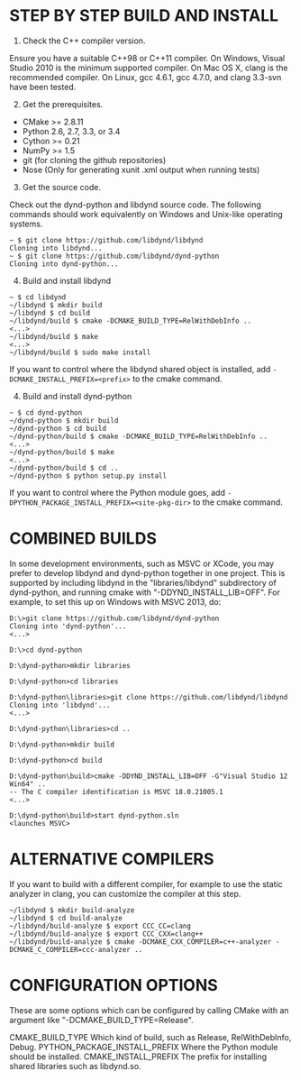 STEP BY STEP BUILD AND INSTALL
==============================

1. Check the C++ compiler version.

  Ensure you have a suitable C++98 or C++11 compiler. On Windows, Visual
Studio 2010 is the minimum supported compiler. On Mac OS X, clang is the
recommended compiler. On Linux, gcc 4.6.1, gcc 4.7.0, and
clang 3.3-svn have been tested.

2. Get the prerequisites.
  * CMake >= 2.8.11
  * Python 2.6, 2.7, 3.3, or 3.4
  * Cython >= 0.21
  * NumPy >= 1.5
  * git (for cloning the github repositories)
  * Nose (Only for generating xunit .xml output when running tests)

3. Get the source code.

  Check out the dynd-python and libdynd source code. The following commands
should work equivalently on Windows and Unix-like operating systems.

  ```
  ~ $ git clone https://github.com/libdynd/libdynd
  Cloning into libdynd...
  ~ $ git clone https://github.com/libdynd/dynd-python
  Cloning into dynd-python...
  ```

4. Build and install libdynd

  ```
  ~ $ cd libdynd
  ~/libdynd $ mkdir build
  ~/libdynd $ cd build
  ~/libdynd/build $ cmake -DCMAKE_BUILD_TYPE=RelWithDebInfo ..
  <...>
  ~/libdynd/build $ make
  <...>
  ~/libdynd/build $ sudo make install
  ```

  If you want to control where the libdynd shared object is
installed, add `-DCMAKE_INSTALL_PREFIX=<prefix>`
to the cmake command.

4. Build and install dynd-python

  ```
  ~ $ cd dynd-python
  ~/dynd-python $ mkdir build
  ~/dynd-python $ cd build
  ~/dynd-python/build $ cmake -DCMAKE_BUILD_TYPE=RelWithDebInfo ..
  <...>
  ~/dynd-python/build $ make
  <...>
  ~/dynd-python/build $ cd ..
  ~/dynd-python $ python setup.py install
  ```

  If you want to control where the Python module goes, add
`-DPYTHON_PACKAGE_INSTALL_PREFIX=<site-pkg-dir>`
to the cmake command.

COMBINED BUILDS
===============

In some development environments, such as MSVC or XCode, you may prefer
to develop libdynd and dynd-python together in one project. This is
supported by including libdynd in the "libraries/libdynd" subdirectory
of dynd-python, and running cmake with "-DDYND_INSTALL_LIB=OFF".
For example, to set this up on Windows with MSVC 2013, do:

  ```
  D:\>git clone https://github.com/libdynd/dynd-python
  Cloning into 'dynd-python'...
  <...>

  D:\>cd dynd-python

  D:\dynd-python>mkdir libraries

  D:\dynd-python>cd libraries

  D:\dynd-python\libraries>git clone https://github.com/libdynd/libdynd
  Cloning into 'libdynd'...
  <...>

  D:\dynd-python\libraries>cd ..

  D:\dynd-python>mkdir build

  D:\dynd-python>cd build

  D:\dynd-python\build>cmake -DDYND_INSTALL_LIB=OFF -G"Visual Studio 12 Win64" ..
  -- The C compiler identification is MSVC 18.0.21005.1
  <...>

  D:\dynd-python\build>start dynd-python.sln
  <launches MSVC>

  ```

ALTERNATIVE COMPILERS
=====================

  If you want to build with a different compiler, for
  example to use the static analyzer in clang, you can
  customize the compiler at this step.

  ```
  ~/libdynd $ mkdir build-analyze
  ~/libdynd $ cd build-analyze
  ~/libdynd/build-analyze $ export CCC_CC=clang
  ~/libdynd/build-analyze $ export CCC_CXX=clang++
  ~/libdynd/build-analyze $ cmake -DCMAKE_CXX_COMPILER=c++-analyzer -DCMAKE_C_COMPILER=ccc-analyzer ..
  ```

CONFIGURATION OPTIONS
=====================

These are some options which can be configured by calling
CMake with an argument like "-DCMAKE_BUILD_TYPE=Release".

CMAKE_BUILD_TYPE
    Which kind of build, such as Release, RelWithDebInfo, Debug.
PYTHON_PACKAGE_INSTALL_PREFIX
    Where the Python module should be installed.
CMAKE_INSTALL_PREFIX
    The prefix for installing shared libraries such as
    libdynd.so.

